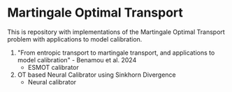 # Martingale Optimal Transport

This is repository with implementations of the Martingale Optimal Transport problem with applications to model calibration.

1. "From entropic transport to martingale transport, and applications to model calibration" - Benamou et al. 2024
    - ESMOT calibrator
2. OT based Neural Calibrator using Sinkhorn Divergence
    - Neural calibrator

